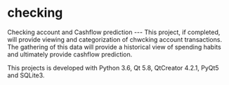 # checking
Checking account and Cashflow prediction  --- This project, if completed, will provide viewing and categorization of chwcking account 
transactions. The gathering of this data will provide a historical view of spending habits and ultimately provide cashflow prediction.

This projects is developed with Python 3.6, Qt 5.8, QtCreator 4.2.1, PyQt5 and SQLite3.
